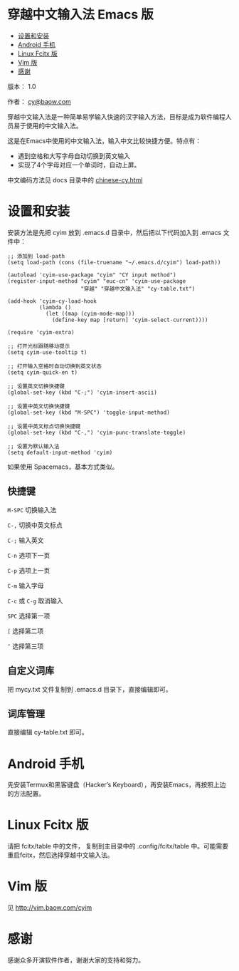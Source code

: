 
# 穿越中文输入法 Emacs 版

- [设置和安装](#sec-1)
- [Android 手机](#sec-2)
- [Linux Fcitx 版](#sec-3)
- [Vim 版](#sec-4)
- [感谢](#sec-5)

版本： 1.0

作者： cy@baow.com


穿越中文输入法是一种简单易学输入快速的汉字输入方法，目标是成为软件编程人员易于使用的中文输入法。

这是在Emacs中使用的中文输入法，输入中文比较快捷方便。特点有：

 - 遇到空格和大写字母自动切换到英文输入
 - 实现了4个字母对应一个单词时，自动上屏。

中文编码方法见 docs 目录中的 [chinese-cy.html](docs/chinese-cy.html)

# 设置和安装<a id="sec-1"></a>

安装方法是先把 cyim 放到 .emacs.d 目录中，然后把以下代码加入到 .emacs 文件中：

```emacs-lisp
;; 添加到 load-path
(setq load-path (cons (file-truename "~/.emacs.d/cyim") load-path))

(autoload 'cyim-use-package "cyim" "CY input method")
(register-input-method "cyim" "euc-cn" 'cyim-use-package
                       "穿越" "穿越中文输入法" "cy-table.txt")

(add-hook 'cyim-cy-load-hook
          (lambda ()
            (let ((map (cyim-mode-map)))
              (define-key map [return] 'cyim-select-current))))

(require 'cyim-extra)

;; 打开光标跟随移动提示
(setq cyim-use-tooltip t)

;; 打开输入空格时自动切换到英文状态
(setq cyim-quick-en t)

;; 设置英文切换快捷键
(global-set-key (kbd "C-;") 'cyim-insert-ascii)

;; 设置中英文切换快捷键
(global-set-key (kbd "M-SPC") 'toggle-input-method)

;; 设置中英文标点切换快捷键
(global-set-key (kbd "C-,") 'cyim-punc-translate-toggle)

;; 设置为默认输入法
(setq default-input-method 'cyim)

```

如果使用 Spacemacs，基本方式类似。

## 快捷键

`M-SPC`  切换输入法

`C-,`  切换中英文标点

`C-;`  输入英文

`C-n` 选项下一页

`C-p` 选项上一页

`C-m` 输入字母

`C-c` 或 `C-g` 取消输入

`SPC`  选择第一项

`[`  选择第二项

`‘`  选择第三项

## 自定义词库

把 mycy.txt 文件复制到 .emacs.d 目录下，直接编辑即可。

## 词库管理

直接编辑 cy-table.txt 即可。


# Android 手机<a id="sec-2"></a>

先安装Termux和黑客键盘（Hacker’s Keyboard），再安装Emacs，再按照上边的方法配置。

# Linux Fcitx 版<a id="sec-3"></a>

请把 fcitx/table 中的文件， 复制到主目录中的 .config/fcitx/table 中。可能需要重启fcitx，然后选择穿越中文输入法。

# Vim 版<a id="sec-4"></a>

见 <http://vim.baow.com/cyim>

# 感谢<a id="sec-5"></a>

感谢众多开演软件作者，谢谢大家的支持和努力。
